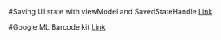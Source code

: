 #Saving UI state with viewModel and SavedStateHandle [Link](https://proandroiddev.com/saving-ui-state-with-viewmodel-savedstate-and-dagger-f77bcaeb8b08)

#Google ML Barcode kit [Link](https://developers.google.com/ml-kit/vision/barcode-scanning/android)


